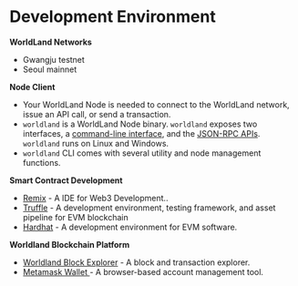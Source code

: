 # Development Environment

**WorldLand Networks**

* Gwangju testnet
* Seoul mainnet

**Node Client**

* Your WorldLand Node is needed to connect to the WorldLand network, issue an API call, or send a transaction.
* `worldland` is a WorldLand Node binary. `worldland` exposes two interfaces, a [command-line interface](broken-reference), and the [JSON-RPC APIs](broken-reference). `worldland` runs on Linux and Windows.
* `worldland` CLI comes with several utility and node management functions.

**Smart Contract Development**

* [Remix](https://remix.ethereum.org/) - A IDE for Web3 Development..
* [Truffle](https://github.com/trufflesuite/truffle) - A development environment, testing framework, and asset pipeline for EVM blockchain
* [Hardhat](https://hardhat.org/hardhat-runner/docs/getting-started) - A development environment for EVM software.

**Worldland Blockchain Platform**

* [Worldland Block Explorer](../../user/block-explorer.md) - A block and transaction explorer.
* [Metamask Wallet ](../../user/wallet.md)- A browser-based account management tool.

